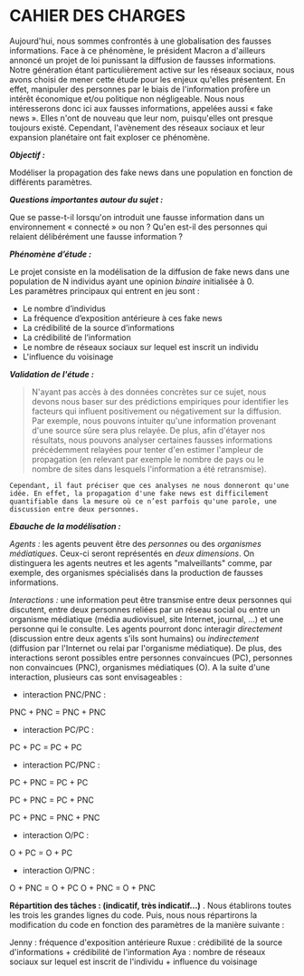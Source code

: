 # CAHIER DES CHARGES


Aujourd'hui, nous sommes confrontés à une globalisation des fausses informations. Face à ce phénomène, le président Macron a d'ailleurs annoncé un projet de loi punissant la diffusion de fausses informations. Notre génération étant particulièrement active sur les réseaux sociaux, nous avons choisi de mener cette étude pour les enjeux qu'elles présentent.  En effet, manipuler des personnes par le biais de l'information profère un intérêt économique et/ou politique non négligeable.
Nous nous intéresserons donc ici aux fausses informations, appelées aussi « fake news ». Elles n'ont de nouveau que leur nom, puisqu'elles ont presque toujours existé. Cependant, l'avènement des réseaux sociaux et leur expansion planétaire ont fait exploser ce phénomène.

**_Objectif :_**

Modéliser la propagation des fake news dans une population en fonction de différents paramètres.
	
**_Questions importantes autour du sujet :_**

Que se passe-t-il lorsqu'on introduit une fausse information dans un environnement « connecté » ou non ?
Qu'en est-il des personnes qui relaient délibérément une fausse information ?

**_Phénomène d’étude :_**

Le projet consiste en la modélisation de la diffusion de fake news dans une population de N individus ayant une opinion *binaire* initialisée à 0. 	
Les paramètres principaux qui entrent en jeu sont :
- Le nombre d’individus
- La fréquence d’exposition antérieure à ces fake news
- La crédibilité de la source d’informations
- La crédibilité de l’information
- Le nombre de réseaux sociaux sur lequel est inscrit un individu
- L'influence du voisinage

**_Validation de l'étude :_**

> N'ayant pas accès à des données concrètes sur ce sujet, nous devons nous baser sur des prédictions empiriques pour identifier les facteurs qui influent positivement ou négativement sur la diffusion. Par exemple, nous pouvons intuiter qu'une information provenant d'une source sûre sera plus relayée. De plus, afin d'étayer nos résultats, nous pouvons analyser certaines fausses informations précédemment relayées pour tenter d'en estimer l'ampleur de propagation (en relevant par exemple le nombre de pays ou le nombre de sites dans lesquels l'information a été retransmise).

	Cependant, il faut préciser que ces analyses ne nous donneront qu'une idée. En effet, la propagation d'une fake news est difficilement quantifiable dans la mesure où ce n’est parfois qu'une parole, une discussion entre deux personnes.


**_Ebauche de la modélisation :_**

_Agents :_ les agents peuvent être des *personnes* ou des *organismes médiatiques*. Ceux-ci seront représentés en *deux dimensions*. On distinguera les agents neutres et les agents "malveillants" comme, par exemple, des organismes spécialisés dans la production de fausses informations.

_Interactions :_ une information peut être transmise entre deux personnes qui discutent, entre deux personnes reliées par un réseau social ou entre un organisme médiatique (média audiovisuel, site Internet, journal, …) et une personne qui le consulte. Les agents pourront donc interagir *directement* (discussion entre deux agents s'ils sont humains) ou *indirectement* (diffusion par l'Internet ou relai par l'organisme médiatique). De plus, des interactions seront possibles entre personnes convaincues (PC), personnes non convaincues (PNC), organismes médiatiques (O).
	A la suite d'une interaction, plusieurs cas sont envisageables :
- interaction PNC/PNC :

PNC + PNC 	= PNC + PNC
- interaction PC/PC :

PC + PC 	= PC + PC
- interaction PC/PNC :

PC + PNC 	= PC + PC

PC + PNC 	= PC + PNC

PC + PNC 	= PNC + PNC
- interaction O/PC :

O + PC 		= O + PC
- interaction O/PNC :

O + PNC 	= O + PC
O + PNC 	= O + PNC

**__Répartition des tâches : (indicatif, très indicatif…)__**
        .
        Nous établirons toutes les trois les grandes lignes du code. Puis, nous nous répartirons la modification du code en fonction des paramètres de la manière suivante :
        
Jenny : fréquence d'exposition antérieure
Ruxue : crédibilité de la source d'informations + crédibilité de l'information
Aya : nombre de réseaux sociaux sur lequel est inscrit de l'individu + influence du voisinage
